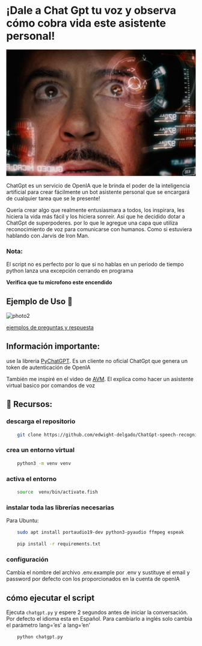 # ¡Dale a Chat Gpt tu voz y observa cómo cobra vida este asistente personal!


![photo](840_560.jpg)
 
ChatGpt es un servicio de OpenIA que le brinda el poder de la inteligencia artificial para crear fácilmente un bot asistente personal que se encargará de cualquier tarea que se le presente!
 
Quería crear algo que realmente entusiasmara a todos, los inspirara, les hiciera la vida más fácil y los hiciera sonreír. Así que he decidido dotar a ChatGpt de superpoderes. por lo que le agregue una capa que utiliza reconocimiento de voz para comunicarse con humanos. Como si estuviera hablando con Jarvis de Iron Man.
 
### Nota:
El script no es perfecto por lo que si no hablas en un periodo de tiempo python lanza una excepción cerrando en programa

**Verifica que tu microfono este encendido**

## Ejemplo de Uso 🤖

![photo2](https://media.tenor.com/WdMAHbF-yVYAAAAM/think-about-it-reece-simpson.gif)

[ejemplos de preguntas y respuesta](https://edwight-delgado.github.io/ChatGpt-speech-recognition-/example/)

 
## Información importante: 
use la libreria [PyChatGPT](https://github.com/rawandahmad698/PyChatGPT). Es un cliente no oficial ChatGpt que genera un token de autenticación de OpenIA

También me inspiré en el video de [AVM](https://www.youtube.com/watch?v=8WKjX0dbh4E). El explica como hacer un asistente virtual basico por comandos de voz

## 🎁 Recursos:
 
### descarga el repositorio
```bash
    git clone https://github.com/edwight-delgado/ChatGpt-speech-recognition-.git
```
 
### crea un entorno virtual
```bash
    python3 -m venv venv
 ```
### activa el entorno
```bash
    source  venv/bin/activate.fish
 ```

### instalar toda las librerías necesarias
 
Para Ubuntu:
```bash
    sudo apt install portaudio19-dev python3-pyaudio ffmpeg espeak
 ```
```bash
    pip install -r requirements.txt
```

### configuración
Cambia el nombre del archivo .env.example por .env
y sustituye el email y password por defecto con los proporcionados en la cuenta de openIA

## cómo ejecutar el script
Ejecuta `chatgpt.py` y espere 2 segundos antes de iniciar la conversación. 
Por defecto el idioma esta en Español. Para cambiarlo a 
inglés solo cambia el parámetro lang=’es’ a lang=’en’

```bash
    python chatgpt.py
```

